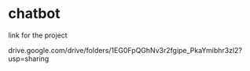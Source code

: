 # chatbot

link for the project 

drive.google.com/drive/folders/‏1EG0FpQGhNv3r2fgipe_PkaYmibhr3zl2?usp=sharing
